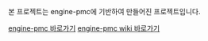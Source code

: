 본 프로젝트는 engine-pmc에 기반하여 만들어진 프로젝트입니다.

[engine-pmc 바로가기](https://github.com/Prev/engine-pmc)
[engine-pmc wiki 바로가기](https://github.com/Prev/engine-pmc/wiki)
